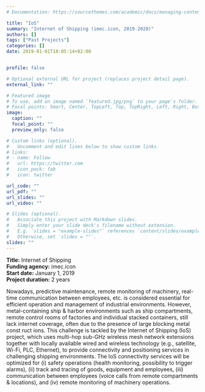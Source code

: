 ```yaml
---
# Documentation: https://sourcethemes.com/academic/docs/managing-content/

title: "IoS"
summary: "Internet of Shipping (imec.icon, 2019-2020)"
authors: []
tags: ["Past Projects"]
categories: []
date: 2019-01-01T18:05:14+02:00


profile: false

# Optional external URL for project (replaces project detail page).
external_link: ""

# Featured image
# To use, add an image named `featured.jpg/png` to your page's folder.
# Focal points: Smart, Center, TopLeft, Top, TopRight, Left, Right, BottomLeft, Bottom, BottomRight.
image:
  caption: ""
  focal_point: ""
  preview_only: false

# Custom links (optional).
#   Uncomment and edit lines below to show custom links.
# links:
# - name: Follow
#   url: https://twitter.com
#   icon_pack: fab
#   icon: twitter

url_code: ""
url_pdf: ""
url_slides: ""
url_video: ""

# Slides (optional).
#   Associate this project with Markdown slides.
#   Simply enter your slide deck's filename without extension.
#   E.g. `slides = "example-slides"` references `content/slides/example-slides.md`.
#   Otherwise, set `slides = ""`.
slides: ""
---
```

**Title:** Internet of Shipping\
**Funding agency:** imec.icon\
**Start date:** January 1, 2019\
**Project duration:** 2 years

Nowadays, predictive maintenance, remote monitoring of machinery, real-time communication between employees, etc. is considered essential for efficient operation and management of industrial environments. However, metal-containing ship & harbor environments such as ship compartments, remote control rooms of factories and individual stacked containers, still lack internet coverage, often due to the presence of large blocking metal const ruct ions. This challenge is tackled by the Internet of Shipping (IoS) project, which uses multi-hop sub-GHz wireless mesh network extensions together with locally available wired and wireless technology (e.g., satellite, Wi-Fi, PLC, Ethernet), to provide connectivity and positioning services in challenging shipping environments. The IoS connectivity services will be optimized for (i) safety operations (health monitoring, possibility to trigger alarms), (ii) track and tracing of goods, equipment and employees, (iii) communication between employees (voice calls from remote compartments & locations), and (iv) remote monitoring of machinery operations.
